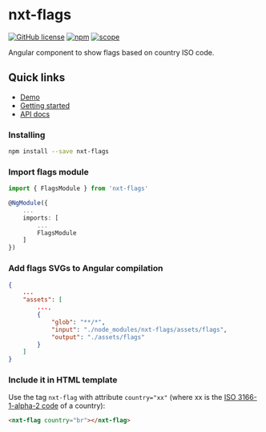# nxt-flags

[![GitHub license](https://img.shields.io/github/license/Liquid-JS/nxt-components.svg)](https://github.com/Liquid-JS/nxt-components/blob/master/LICENSE)
[![npm](https://img.shields.io/npm/dm/nxt-flags.svg)](https://www.npmjs.com/package/nxt-flags)
[![scope](https://img.shields.io/npm/v/nxt-flags.svg)](https://www.npmjs.com/package/nxt-flags)

Angular component to show flags based on country ISO code.

## Quick links

-   [Demo](https://liquid-js.github.io/nxt-components/demo/flags)
-   [Getting started](https://liquid-js.github.io/nxt-components/demo/flags/getting-started)
-   [API docs](https://liquid-js.github.io/nxt-components/docs/nxt-flags)

### Installing

```sh
npm install --save nxt-flags
```

### Import flags module

```ts
import { FlagsModule } from 'nxt-flags'

@NgModule({
    ...
    imports: [
        ...
        FlagsModule
    ]
})
```

### Add flags SVGs to Angular compilation

```json
{
    ...
    "assets": [
        ...,
        {
            "glob": "**/*",
            "input": "./node_modules/nxt-flags/assets/flags",
            "output": "./assets/flags"
        }
    ]
}
```

### Include it in HTML template

Use the tag `nxt-flag` with attribute `country="xx"` (where xx is the [ISO 3166-1-alpha-2 code](http://www.iso.org/iso/country_names_and_code_elements) of a country):

```html
<nxt-flag country="br"></nxt-flag>
```
